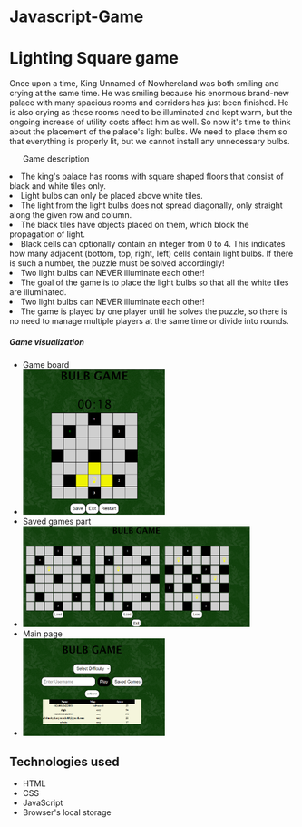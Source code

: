 # Javascript-Game

<h1>Lighting Square game</h1>

<p>Once upon a time, King Unnamed of Nowhereland was both smiling and crying at the same time. He was smiling because his enormous brand-new palace with many spacious rooms and corridors has just been finished. He is also crying as these rooms need to be illuminated and kept warm, but the ongoing increase of utility costs affect him as well. So now it's time to think about the placement of the palace's light bulbs. We need to place them so that everything is properly lit, but we cannot install any unnecessary bulbs.</p>
<ul>Game description</ul>
  <li>The king's palace has rooms with square shaped floors that consist of black and white tiles only.</li>
  <li>Light bulbs can only be placed above white tiles.</li>
  <li>The light from the light bulbs does not spread diagonally, only straight along the given row and column.</li>
  <li>The black tiles have objects placed on them, which block the propagation of light.</li>
  <li>Black cells can optionally contain an integer from 0 to 4. This indicates how many adjacent (bottom, top, right, left) cells contain light bulbs. If there is such a number, the puzzle must be solved accordingly!</li>
  <li>Two light bulbs can NEVER illuminate each other!</li>
  <li>The goal of the game is to place the light bulbs so that all the white tiles are illuminated.</li>
  <li>Two light bulbs can NEVER illuminate each other!</li>
  <li>The game is played by one player until he solves the puzzle, so there is no need to manage multiple players at the same time or divide into rounds.</li>
  
  <h5>Game visualization</h5>
  <ul>
     <li>Game board</li>
     <li><img width="250" src="/resources/gameVisual.png" alt="Alt text" title="Optional title"></li>
     <li>Saved games part</li>
     <li><img width="400" src="/resources/savedGames.png" alt="Alt text" title="Optional title"></li>
     <li>Main page</li>
     <li><img width="250" src="/resources/mainPage.png" alt="Alt text" title="Optional title"></li>
  </ul>
  
<h2>Technologies  used</h2>
<ul>
  <li>HTML</li>
  <li>CSS</li>
  <li>JavaScript</li>
  <li>Browser's local storage</li>
</ul>


